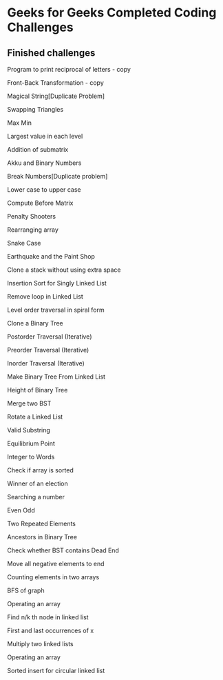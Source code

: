 # Geeks for Geeks Completed Coding Challenges
## Finished challenges
Program to print reciprocal of letters - copy

Front-Back Transformation - copy

Magical String[Duplicate Problem]

Swapping Triangles

Max Min

Largest value in each level

Addition of submatrix

Akku and Binary Numbers

Break Numbers[Duplicate problem]

Lower case to upper case

Compute Before Matrix

Penalty Shooters

Rearranging array

Snake Case

Earthquake and the Paint Shop

Clone a stack without using extra space

Insertion Sort for Singly Linked List

Remove loop in Linked List

Level order traversal in spiral form

Clone a Binary Tree

Postorder Traversal (Iterative)

Preorder Traversal (Iterative)

Inorder Traversal (Iterative)

Make Binary Tree From Linked List

Height of Binary Tree

Merge two BST

Rotate a Linked List

Valid Substring

Equilibrium Point

Integer to Words

Check if array is sorted

Winner of an election

Searching a number

Even Odd

Two Repeated Elements

Ancestors in Binary Tree

Check whether BST contains Dead End

Move all negative elements to end

Counting elements in two arrays

BFS of graph

Operating an array

Find n/k th node in linked list

First and last occurrences of x

Multiply two linked lists

Operating an array

Sorted insert for circular linked list